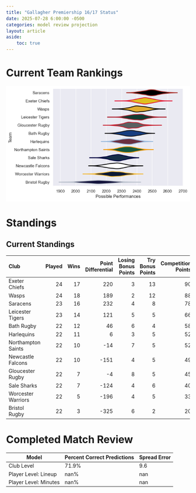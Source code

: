 ```yaml
---  
title: "Gallagher Premiership 16/17 Status"  
date: 2025-07-28 6:00:00 -0500  
categories: model review projection  
layout: article  
aside:  
    toc: true  
---
```

# Current Team Rankings


![Club Rankings](plots/rankings_Gallagher_Premiership_1617.png)
# Standings

## Current Standings


| Club               |   Played |   Wins |   Point Differential |   Losing Bonus Points |   Try Bonus Points |   Competition Points |
|:-------------------|---------:|-------:|---------------------:|----------------------:|-------------------:|---------------------:|
| Exeter Chiefs      |       24 |     17 |                  220 |                     3 |                 13 |                   90 |
| Wasps              |       24 |     18 |                  189 |                     2 |                 12 |                   88 |
| Saracens           |       23 |     16 |                  232 |                     4 |                  8 |                   78 |
| Leicester Tigers   |       23 |     14 |                  121 |                     5 |                  5 |                   66 |
| Bath Rugby         |       22 |     12 |                   46 |                     6 |                  4 |                   58 |
| Harlequins         |       22 |     11 |                    6 |                     3 |                  5 |                   52 |
| Northampton Saints |       22 |     10 |                  -14 |                     7 |                  5 |                   52 |
| Newcastle Falcons  |       22 |     10 |                 -151 |                     4 |                  5 |                   49 |
| Gloucester Rugby   |       22 |      7 |                   -4 |                     8 |                  5 |                   45 |
| Sale Sharks        |       22 |      7 |                 -124 |                     4 |                  6 |                   40 |
| Worcester Warriors |       22 |      5 |                 -196 |                     4 |                  5 |                   33 |
| Bristol Rugby      |       22 |      3 |                 -325 |                     6 |                  2 |                   20 |



# Completed Match Review


| Model | Percent Correct Predictions | Spread Error |
| ------ | ------ | ------ |
| Club Level | 71.9% | 9.6 |
| Player Level: Lineup | nan% | nan |
| Player Level: Minutes | nan% | nan |

